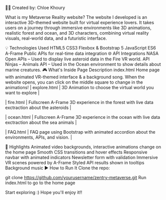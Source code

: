 👩‍💻 Created by:
Chloe Khoury

What is my Metaverse Reality website?
The website I developed is an interactive 3D-themed website built for virtual experience lovers. It takes users on a journey through immersive environments like 3D animations, realistic forest and ocean, and 3D characters, combining virtual reality visuals, real-world data, and a futuristic interface.

💡 Technologies Used
HTML5
CSS3
Flexbox & Bootstrap 5
JavaScript ES6
A-Frame
Public APIs for real-time data integration
🌐 API Integrations
NASA Open APIs – Used to display live asteroid data in the Fire VR world.
API Ninjas – Animals API – Used in the Ocean environment to show details about marine creatures.
🎮 What's Inside
Page	Description
index.html	Home page with animated VR-themed interface & a background song. When the website opens, you can click on the middle square to change in the animations!
| explore.html | 3D Animation to choose the virtual world you want to explore |

| fire.html | Fullscreen A-Frame 3D experience in the forest with live data exctraction about the asteroids |

| ocean.html | Fullscreen A-Frame 3D experience in the ocean with live data exctraction about the sea animals |

| FAQ.html | FAQ page using Bootstrap with animated accordion about the environments, APIs, and vision. |

🎨 Highlights
Animated video backgrounds, interactive animations change on the home page
Smooth CSS transitions and hover effects
Responsive navbar with animated indicators
Newsletter form with validation
Immersive VR scenes powered by A-Frame
Styled API results shown in tooltips
Background music
▶️ How to Run It
Clone the repo:

git clone https://github.com/yourusername/zentry-metaverse.git
Run index.html to go to the home page

Start exploring :) Hope you'll enjoy it!!
